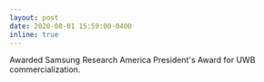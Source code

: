 ```yaml
---
layout: post
date: 2020-08-01 15:59:00-0400
inline: true
---
```


Awarded Samsung Research America President's Award for UWB commercialization. 
